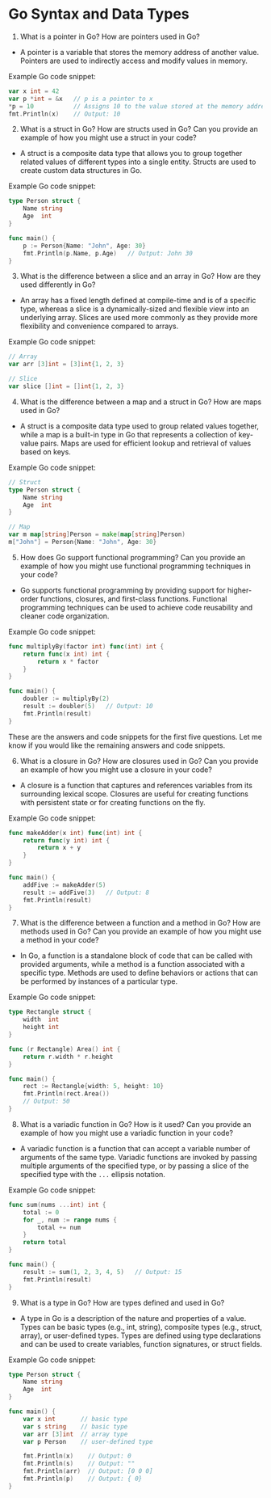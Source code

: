 # Go Syntax and Data Types

1. What is a pointer in Go? How are pointers used in Go?

* A pointer is a variable that stores the memory address of another value. Pointers are used to indirectly access and modify values in memory.

Example Go code snippet:

```go
var x int = 42
var p *int = &x   // p is a pointer to x
*p = 10           // Assigns 10 to the value stored at the memory address pointed by p
fmt.Println(x)    // Output: 10
```

2. What is a struct in Go? How are structs used in Go? Can you provide an example of how you might use a struct in your code?

* A struct is a composite data type that allows you to group together related values of different types into a single entity. Structs are used to create custom data structures in Go.

Example Go code snippet:

```go
type Person struct {
    Name string
    Age  int
}

func main() {
    p := Person{Name: "John", Age: 30}
    fmt.Println(p.Name, p.Age)   // Output: John 30
}
```

3. What is the difference between a slice and an array in Go? How are they used differently in Go?

* An array has a fixed length defined at compile-time and is of a specific type, whereas a slice is a dynamically-sized and flexible view into an underlying array. Slices are used more commonly as they provide more flexibility and convenience compared to arrays.

Example Go code snippet:

```go
// Array
var arr [3]int = [3]int{1, 2, 3}

// Slice
var slice []int = []int{1, 2, 3}
```

4. What is the difference between a map and a struct in Go? How are maps used in Go?

* A struct is a composite data type used to group related values together, while a map is a built-in type in Go that represents a collection of key-value pairs. Maps are used for efficient lookup and retrieval of values based on keys.

Example Go code snippet:

```go
// Struct
type Person struct {
    Name string
    Age  int
}

// Map
var m map[string]Person = make(map[string]Person)
m["John"] = Person{Name: "John", Age: 30}
```

5. How does Go support functional programming? Can you provide an example of how you might use functional programming techniques in your code?

* Go supports functional programming by providing support for higher-order functions, closures, and first-class functions. Functional programming techniques can be used to achieve code reusability and cleaner code organization.

Example Go code snippet:

```go
func multiplyBy(factor int) func(int) int {
    return func(x int) int {
        return x * factor
    }
}

func main() {
    doubler := multiplyBy(2)
    result := doubler(5)   // Output: 10
    fmt.Println(result)
}
```

These are the answers and code snippets for the first five questions. Let me know if you would like the remaining answers and code snippets.

6. What is a closure in Go? How are closures used in Go? Can you provide an example of how you might use a closure in your code?

* A closure is a function that captures and references variables from its surrounding lexical scope. Closures are useful for creating functions with persistent state or for creating functions on the fly.

Example Go code snippet:

```go
func makeAdder(x int) func(int) int {
    return func(y int) int {
        return x + y
    }
}

func main() {
    addFive := makeAdder(5)
    result := addFive(3)   // Output: 8
    fmt.Println(result)
}
```



7. What is the difference between a function and a method in Go? How are methods used in Go? Can you provide an example of how you might use a method in your code?

* In Go, a function is a standalone block of code that can be called with provided arguments, while a method is a function associated with a specific type. Methods are used to define behaviors or actions that can be performed by instances of a particular type.

Example Go code snippet:

```go
type Rectangle struct {
    width  int
    height int
}

func (r Rectangle) Area() int {
    return r.width * r.height
}

func main() {
    rect := Rectangle{width: 5, height: 10}
    fmt.Println(rect.Area()) 
    // Output: 50
}
```

8. What is a variadic function in Go? How is it used? Can you provide an example of how you might use a variadic function in your code?

* A variadic function is a function that can accept a variable number of arguments of the same type. Variadic functions are invoked by passing multiple arguments of the specified type, or by passing a slice of the specified type with the `...` ellipsis notation.

Example Go code snippet:

```go
func sum(nums ...int) int {
    total := 0
    for _, num := range nums {
        total += num
    }
    return total
}

func main() {
    result := sum(1, 2, 3, 4, 5)   // Output: 15
    fmt.Println(result)
}
```

9. What is a type in Go? How are types defined and used in Go?

* A type in Go is a description of the nature and properties of a value. Types can be basic types (e.g., int, string), composite types (e.g., struct, array), or user-defined types. Types are defined using type declarations and can be used to create variables, function signatures, or struct fields.

Example Go code snippet:

```go
type Person struct {
    Name string
    Age  int
}

func main() {
    var x int       // basic type
    var s string    // basic type
    var arr [3]int  // array type
    var p Person    // user-defined type

    fmt.Println(x)    // Output: 0
    fmt.Println(s)    // Output: ""
    fmt.Println(arr)  // Output: [0 0 0]
    fmt.Println(p)    // Output: { 0}
}
```
